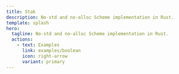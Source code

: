 ```yaml
---
title: Stak
description: No-std and no-alloc Scheme implementation in Rust.
template: splash
hero:
  tagline: No-std and no-alloc Scheme implementation in Rust.
  actions:
    - text: Examples
      link: examples/boolean
      icon: right-arrow
      variant: primary
---
```

